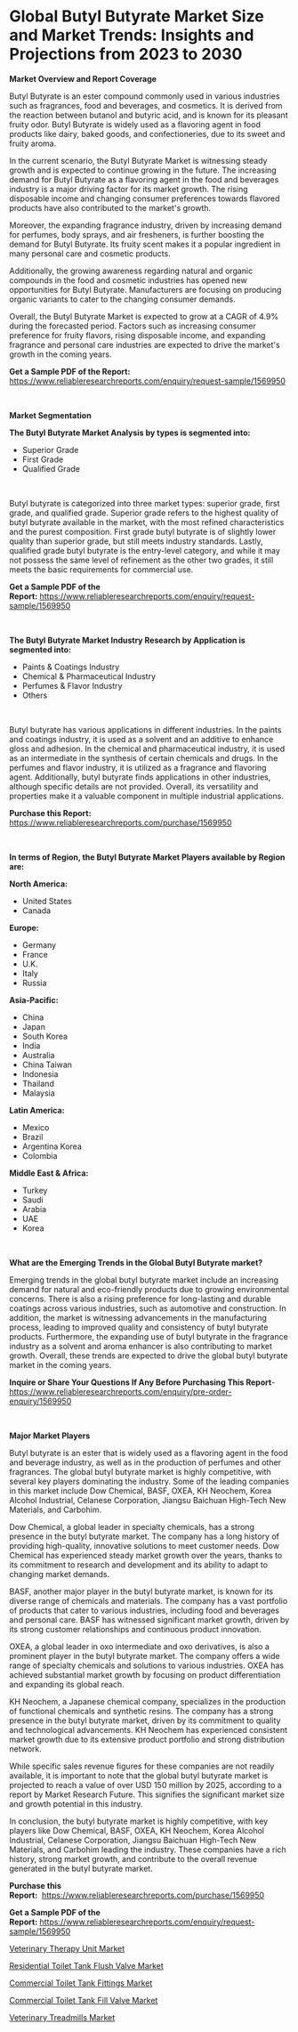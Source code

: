 <p><h1>Global Butyl Butyrate Market Size and Market Trends: Insights and Projections from 2023 to 2030</h1></p><p><strong>Market Overview and Report Coverage</strong></p>
<p><p>Butyl Butyrate is an ester compound commonly used in various industries such as fragrances, food and beverages, and cosmetics. It is derived from the reaction between butanol and butyric acid, and is known for its pleasant fruity odor. Butyl Butyrate is widely used as a flavoring agent in food products like dairy, baked goods, and confectioneries, due to its sweet and fruity aroma.</p><p>In the current scenario, the Butyl Butyrate Market is witnessing steady growth and is expected to continue growing in the future. The increasing demand for Butyl Butyrate as a flavoring agent in the food and beverages industry is a major driving factor for its market growth. The rising disposable income and changing consumer preferences towards flavored products have also contributed to the market's growth.</p><p>Moreover, the expanding fragrance industry, driven by increasing demand for perfumes, body sprays, and air fresheners, is further boosting the demand for Butyl Butyrate. Its fruity scent makes it a popular ingredient in many personal care and cosmetic products.</p><p>Additionally, the growing awareness regarding natural and organic compounds in the food and cosmetic industries has opened new opportunities for Butyl Butyrate. Manufacturers are focusing on producing organic variants to cater to the changing consumer demands.</p><p>Overall, the Butyl Butyrate Market is expected to grow at a CAGR of 4.9% during the forecasted period. Factors such as increasing consumer preference for fruity flavors, rising disposable income, and expanding fragrance and personal care industries are expected to drive the market's growth in the coming years.</p></p>
<p><strong>Get a Sample PDF of the Report:</strong> <a href="https://www.reliableresearchreports.com/enquiry/request-sample/1569950">https://www.reliableresearchreports.com/enquiry/request-sample/1569950</a></p>
<p>&nbsp;</p>
<p><strong>Market Segmentation</strong></p>
<p><strong>The Butyl Butyrate Market Analysis by types is segmented into:</strong></p>
<p><ul><li>Superior Grade</li><li>First Grade</li><li>Qualified Grade</li></ul></p>
<p>&nbsp;</p>
<p><p>Butyl butyrate is categorized into three market types: superior grade, first grade, and qualified grade. Superior grade refers to the highest quality of butyl butyrate available in the market, with the most refined characteristics and the purest composition. First grade butyl butyrate is of slightly lower quality than superior grade, but still meets industry standards. Lastly, qualified grade butyl butyrate is the entry-level category, and while it may not possess the same level of refinement as the other two grades, it still meets the basic requirements for commercial use.</p></p>
<p><strong>Get a Sample PDF of the Report:</strong>&nbsp;<a href="https://www.reliableresearchreports.com/enquiry/request-sample/1569950">https://www.reliableresearchreports.com/enquiry/request-sample/1569950</a></p>
<p>&nbsp;</p>
<p><strong>The Butyl Butyrate Market Industry Research by Application is segmented into:</strong></p>
<p><ul><li>Paints & Coatings Industry</li><li>Chemical & Pharmaceutical Industry</li><li>Perfumes & Flavor Industry</li><li>Others</li></ul></p>
<p>&nbsp;</p>
<p><p>Butyl butyrate has various applications in different industries. In the paints and coatings industry, it is used as a solvent and an additive to enhance gloss and adhesion. In the chemical and pharmaceutical industry, it is used as an intermediate in the synthesis of certain chemicals and drugs. In the perfumes and flavor industry, it is utilized as a fragrance and flavoring agent. Additionally, butyl butyrate finds applications in other industries, although specific details are not provided. Overall, its versatility and properties make it a valuable component in multiple industrial applications.</p></p>
<p><strong>Purchase this Report:</strong>&nbsp; <a href="https://www.reliableresearchreports.com/purchase/1569950">https://www.reliableresearchreports.com/purchase/1569950</a></p>
<p>&nbsp;</p>
<p><strong>In terms of Region, the Butyl Butyrate Market Players available by Region are:</strong></p>
<p>
    <p> <strong> North America: </strong>
        <ul>
            <li>United States</li>
            <li>Canada</li>
        </ul>
        </p> 
    <p> <strong> Europe: </strong>
        <ul>
            <li>Germany</li>
            <li>France</li>
            <li>U.K.</li>
            <li>Italy</li>
            <li>Russia</li>
        </ul>
        </p> 
    <p> <strong> Asia-Pacific: </strong>
        <ul>
            <li>China</li>
            <li>Japan</li>
            <li>South Korea</li>
            <li>India</li>
            <li>Australia</li>
            <li>China Taiwan</li>
            <li>Indonesia</li>
            <li>Thailand</li>
            <li>Malaysia</li>
        </ul>
        </p> 
    <p> <strong> Latin America: </strong>
        <ul>
            <li>Mexico</li>
            <li>Brazil</li>
            <li>Argentina Korea</li>
            <li>Colombia</li>
        </ul>
        </p> 
    <p> <strong> Middle East & Africa: </strong>
        <ul>
            <li>Turkey</li>
            <li>Saudi</li>
            <li>Arabia</li>
            <li>UAE</li>
            <li>Korea</li>
        </ul>
    </p>
    </p>
<p>&nbsp;</p>
<p><strong>What are the Emerging Trends in the Global Butyl Butyrate market?</strong></p>
<p><p>Emerging trends in the global butyl butyrate market include an increasing demand for natural and eco-friendly products due to growing environmental concerns. There is also a rising preference for long-lasting and durable coatings across various industries, such as automotive and construction. In addition, the market is witnessing advancements in the manufacturing process, leading to improved quality and consistency of butyl butyrate products. Furthermore, the expanding use of butyl butyrate in the fragrance industry as a solvent and aroma enhancer is also contributing to market growth. Overall, these trends are expected to drive the global butyl butyrate market in the coming years.</p></p>
<p><strong>Inquire or Share Your Questions If Any Before Purchasing This Report</strong>- <a href="https://www.reliableresearchreports.com/enquiry/pre-order-enquiry/1569950">https://www.reliableresearchreports.com/enquiry/pre-order-enquiry/1569950</a></p>
<p>&nbsp;</p>
<p><strong>Major Market Players</strong></p>
<p><p>Butyl butyrate is an ester that is widely used as a flavoring agent in the food and beverage industry, as well as in the production of perfumes and other fragrances. The global butyl butyrate market is highly competitive, with several key players dominating the industry. Some of the leading companies in this market include Dow Chemical, BASF, OXEA, KH Neochem, Korea Alcohol Industrial, Celanese Corporation, Jiangsu Baichuan High-Tech New Materials, and Carbohim.</p><p>Dow Chemical, a global leader in specialty chemicals, has a strong presence in the butyl butyrate market. The company has a long history of providing high-quality, innovative solutions to meet customer needs. Dow Chemical has experienced steady market growth over the years, thanks to its commitment to research and development and its ability to adapt to changing market demands.</p><p>BASF, another major player in the butyl butyrate market, is known for its diverse range of chemicals and materials. The company has a vast portfolio of products that cater to various industries, including food and beverages and personal care. BASF has witnessed significant market growth, driven by its strong customer relationships and continuous product innovation.</p><p>OXEA, a global leader in oxo intermediate and oxo derivatives, is also a prominent player in the butyl butyrate market. The company offers a wide range of specialty chemicals and solutions to various industries. OXEA has achieved substantial market growth by focusing on product differentiation and expanding its global reach.</p><p>KH Neochem, a Japanese chemical company, specializes in the production of functional chemicals and synthetic resins. The company has a strong presence in the butyl butyrate market, driven by its commitment to quality and technological advancements. KH Neochem has experienced consistent market growth due to its extensive product portfolio and strong distribution network.</p><p>While specific sales revenue figures for these companies are not readily available, it is important to note that the global butyl butyrate market is projected to reach a value of over USD 150 million by 2025, according to a report by Market Research Future. This signifies the significant market size and growth potential in this industry.</p><p>In conclusion, the butyl butyrate market is highly competitive, with key players like Dow Chemical, BASF, OXEA, KH Neochem, Korea Alcohol Industrial, Celanese Corporation, Jiangsu Baichuan High-Tech New Materials, and Carbohim leading the industry. These companies have a rich history, strong market growth, and contribute to the overall revenue generated in the butyl butyrate market.</p></p>
<p><strong>Purchase this Report:</strong>&nbsp;&nbsp;<a href="https://www.reliableresearchreports.com/purchase/1569950">https://www.reliableresearchreports.com/purchase/1569950</a></p>
<p></p>
<p><strong>Get a Sample PDF of the Report:</strong>&nbsp;<a href="https://www.reliableresearchreports.com/enquiry/request-sample/1569950">https://www.reliableresearchreports.com/enquiry/request-sample/1569950</a></p>
<p><p><a href="https://medium.com/@zoeyleannon2023/veterinary-therapy-unit-market-furnishes-information-on-market-share-market-trends-and-market-43fbffd94b8f">Veterinary Therapy Unit Market</a></p><p><a href="https://www.linkedin.com/pulse/residential-toilet-tank-flush-valve-market-size-share-1f/">Residential Toilet Tank Flush Valve Market</a></p><p><a href="https://www.linkedin.com/pulse/commercial-toilet-tank-fittings-market-research-report/">Commercial Toilet Tank Fittings Market</a></p><p><a href="https://www.linkedin.com/pulse/commercial-toilet-tank-fill-valve-market-size-2023-2030/">Commercial Toilet Tank Fill Valve Market</a></p><p><a href="https://medium.com/@myrticecole/veterinary-treadmills-market-comprehensive-assessment-by-type-application-and-geography-5758fdc4275c">Veterinary Treadmills Market</a></p></p>